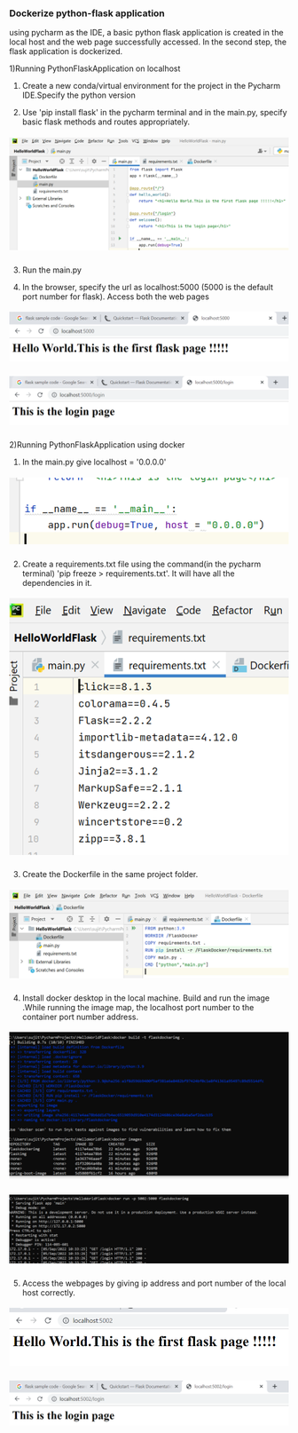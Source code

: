 ### Dockerize python-flask application

using pycharm as the IDE, a basic python flask application is created in the local host and the web page successfully accessed. In the second step, the flask application is dockerized.

1)Running PythonFlaskApplication on localhost

1) Create a new conda/virtual environment for the project in the Pycharm IDE.Specify the python version

2) Use 'pip install flask' in the pycharm terminal and in the main.py, specify basic flask methods and routes appropriately.
##### ![01](https://github.com/jayashree-learnings/Docker/blob/main/00_includes/d04/01_main-py.PNG)  

3) Run the main.py  

4) In the browser, specify the url as localhost:5000 (5000 is the default port number for flask). Access both the web pages
##### ![02a](https://github.com/jayashree-learnings/Docker/blob/main/00_includes/d04/02a-helloworld.PNG)
##### ![02b](https://github.com/jayashree-learnings/Docker/blob/main/00_includes/d04/02b_loginpage.PNG)  

2)Running PythonFlaskApplication using docker

1) In the main.py give localhost = '0.0.0.0'  
##### ![03a](https://github.com/jayashree-learnings/Docker/blob/main/00_includes/d04/03a_SpecifyLocalHost.PNG)

2) Create a requirements.txt file using the command(in the pycharm terminal) 'pip freeze > requirements.txt'. It will have all the dependencies in it.
##### ![03b](https://github.com/jayashree-learnings/Docker/blob/main/00_includes/d04/03b_requirement.PNG)    

3) Create the Dockerfile in the same project folder.
##### ![03c](https://github.com/jayashree-learnings/Docker/blob/main/00_includes/d04/03c_Dockerfile.PNG)  
 

4) Install docker desktop in the local machine. Build and run the image .While running the image map, the localhost port number to the container port number address.
##### ![04a](https://github.com/jayashree-learnings/Docker/blob/main/00_includes/d04/04a_buildImage.PNG)
##### ![04b](https://github.com/jayashree-learnings/Docker/blob/main/00_includes/d04/04b_runImage.PNG)

5) Access the webpages by giving ip address and port number of the local host correctly.
##### ![05a](https://github.com/jayashree-learnings/Docker/blob/main/00_includes/d04/05a_hellomsg.PNG)
##### ![05b](https://github.com/jayashree-learnings/Docker/blob/main/00_includes/d04/05b_loginPage.PNG)















